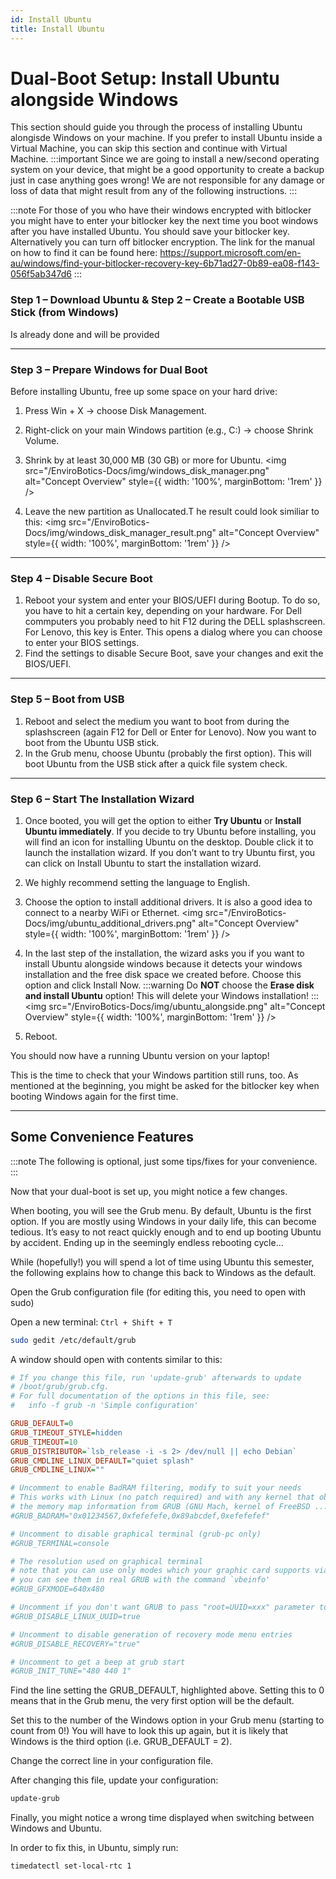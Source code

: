 ```yaml
---
id: Install Ubuntu
title: Install Ubuntu
---
```


# Dual-Boot Setup: Install Ubuntu alongside Windows

This section should guide you through the process of installing Ubuntu alongisde Windows on your machine. If you prefer to install Ubuntu inside a Virtual Machine, you can skip this section and continue with Virtual Machine.
:::important
Since we are going to install a new/second operating system on your device, that might be a good opportunity to create a backup just in case anything goes wrong! We are not responsible for any damage or loss of data that might result from any of the following instructions.
:::

:::note
For those of you who have their windows encrypted with bitlocker you might have to enter your bitlocker key the next time you boot windows after you have installed Ubuntu. You should save your bitlocker key. Alternatively you can turn off bitlocker encryption.
The link for the manual on how to find it can be found here: https://support.microsoft.com/en-au/windows/find-your-bitlocker-recovery-key-6b71ad27-0b89-ea08-f143-056f5ab347d6
:::

### Step 1 – Download Ubuntu & Step 2 – Create a Bootable USB Stick (from Windows)

Is already done and will be provided

---

### Step 3 – Prepare Windows for Dual Boot

Before installing Ubuntu, free up some space on your hard drive:

1. Press Win + X → choose Disk Management.

2. Right-click on your main Windows partition (e.g., C:) → choose Shrink Volume.

3. Shrink by at least 30,000 MB (30 GB) or more for Ubuntu.
<img src="/EnviroBotics-Docs/img/windows_disk_manager.png" alt="Concept Overview" style={{ width: '100%', marginBottom: '1rem' }} />


4. Leave the new partition as Unallocated.T he result could look similiar to this:
<img src="/EnviroBotics-Docs/img/windows_disk_manager_result.png" alt="Concept Overview" style={{ width: '100%', marginBottom: '1rem' }} />

---

### Step 4 – Disable Secure Boot

1. Reboot your system and enter your BIOS/UEFI during Bootup. To do so, you have to hit a certain key, depending on your hardware. For Dell commputers you probably need to hit F12 during the DELL splashscreen. For Lenovo, this key is Enter. This opens a dialog where you can choose to enter your BIOS settings.
2. Find the settings to disable Secure Boot, save your changes and exit the BIOS/UEFI.

---

### Step 5 – Boot from USB
1. Reboot and select the medium you want to boot from during the splashscreen (again F12 for Dell or Enter for Lenovo). Now you want to boot from the Ubuntu USB stick.
2. In the Grub menu, choose Ubuntu (probably the first option). This will boot Ubuntu from the USB stick after a quick file system check.

---

### Step 6 – Start The Installation Wizard

1. Once booted, you will get the option to either **Try Ubuntu** or **Install Ubuntu immediately**. If you decide to try Ubuntu before installing, you will find an icon for installing Ubuntu on the desktop. Double click it to launch the installation wizard. If you don’t want to try Ubuntu first, you can click on Install Ubuntu to start the installation wizard.
2. We highly recommend setting the language to English.
3. Choose the option to install additional drivers. It is also a good idea to connect to a nearby WiFi or Ethernet.
<img src="/EnviroBotics-Docs/img/ubuntu_additional_drivers.png" alt="Concept Overview" style={{ width: '100%', marginBottom: '1rem' }} />

4. In the last step of the installation, the wizard asks you if you want to install Ubuntu alongside windows because it detects your windows installation and the free disk space we created before. Choose this option and click Install Now.
:::warning
Do **NOT** choose the **Erase disk and install Ubuntu** option! This will delete your Windows installation!
:::
<img src="/EnviroBotics-Docs/img/ubuntu_alongside.png" alt="Concept Overview" style={{ width: '100%', marginBottom: '1rem' }} />

5. Reboot.

You should now have a running Ubuntu version on your laptop!

This is the time to check that your Windows partition still runs, too. As mentioned at the beginning, you might be asked for the bitlocker key when booting Windows again for the first time.

---

## Some Convenience Features
:::note
The following is optional, just some tips/fixes for your convenience.
:::

Now that your dual-boot is set up, you might notice a few changes.

When booting, you will see the Grub menu. By default, Ubuntu is the first option. If you are mostly using Windows in your daily life, this can become tedious. It’s easy to not react quickly enough and to end up booting Ubuntu by accident. Ending up in the seemingly endless rebooting cycle…

While (hopefully!) you will spend a lot of time using Ubuntu this semester, the following explains how to change this back to Windows as the default.

Open the Grub configuration file (for editing this, you need to open with sudo)

Open a new terminal: `Ctrl + Shift + T`

```bash
sudo gedit /etc/default/grub
```

A window should open with contents similar to this:

```ini {6} showLineNumbers
# If you change this file, run 'update-grub' afterwards to update
# /boot/grub/grub.cfg.
# For full documentation of the options in this file, see:
#   info -f grub -n 'Simple configuration'

GRUB_DEFAULT=0
GRUB_TIMEOUT_STYLE=hidden
GRUB_TIMEOUT=10
GRUB_DISTRIBUTOR=`lsb_release -i -s 2> /dev/null || echo Debian`
GRUB_CMDLINE_LINUX_DEFAULT="quiet splash"
GRUB_CMDLINE_LINUX=""

# Uncomment to enable BadRAM filtering, modify to suit your needs
# This works with Linux (no patch required) and with any kernel that obtains
# the memory map information from GRUB (GNU Mach, kernel of FreeBSD ...)
#GRUB_BADRAM="0x01234567,0xfefefefe,0x89abcdef,0xefefefef"

# Uncomment to disable graphical terminal (grub-pc only)
#GRUB_TERMINAL=console

# The resolution used on graphical terminal
# note that you can use only modes which your graphic card supports via VBE
# you can see them in real GRUB with the command `vbeinfo'
#GRUB_GFXMODE=640x480

# Uncomment if you don't want GRUB to pass "root=UUID=xxx" parameter to Linux
#GRUB_DISABLE_LINUX_UUID=true

# Uncomment to disable generation of recovery mode menu entries
#GRUB_DISABLE_RECOVERY="true"

# Uncomment to get a beep at grub start
#GRUB_INIT_TUNE="480 440 1"
```

Find the line setting the GRUB_DEFAULT, highlighted above. Setting this to 0 means that in the Grub menu, the very first option will be the default.

Set this to the number of the Windows option in your Grub menu (starting to count from 0!) You will have to look this up again, but it is likely that Windows is the third option (i.e. GRUB_DEFAULT = 2).

Change the correct line in your configuration file.

After changing this file, update your configuration:
```bash 
update-grub
```
Finally, you might notice a wrong time displayed when switching between Windows and Ubuntu.

In order to fix this, in Ubuntu, simply run:
```bash
timedatectl set-local-rtc 1
```


